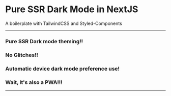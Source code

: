 # Pure SSR Dark Mode in NextJS 
 A boilerplate with TailwindCSS and Styled-Components
 ***

### Pure SSR Dark mode theming!!
### No Glitches!!
### Automatic device dark mode preference use!
### Wait, It's also a PWA!!!
***